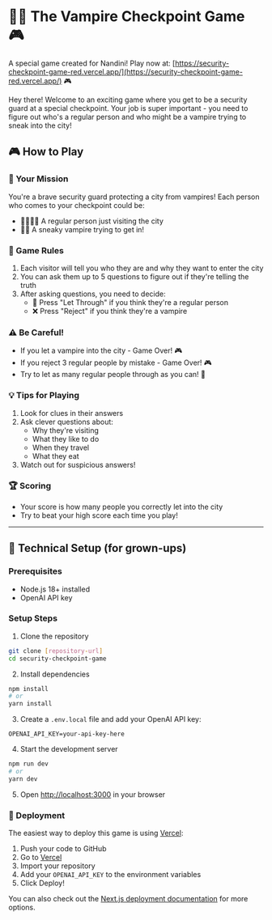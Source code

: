 # 🧛‍♂️ The Vampire Checkpoint Game 🎮

A special game created for Nandini! Play now at: [https://security-checkpoint-game-red.vercel.app/](https://security-checkpoint-game-red.vercel.app/) 🎮

Hey there! Welcome to an exciting game where you get to be a security guard at a special checkpoint. Your job is super important - you need to figure out who's a regular person and who might be a vampire trying to sneak into the city! 

## 🎮 How to Play

### 🎯 Your Mission
You're a brave security guard protecting a city from vampires! Each person who comes to your checkpoint could be:
- 👨‍👩‍👧‍👦 A regular person just visiting the city
- 🧛‍♂️ A sneaky vampire trying to get in!

### 🎲 Game Rules
1. Each visitor will tell you who they are and why they want to enter the city
2. You can ask them up to 5 questions to figure out if they're telling the truth
3. After asking questions, you need to decide:
   - 💚 Press "Let Through" if you think they're a regular person
   - ❌ Press "Reject" if you think they're a vampire

### ⚠️ Be Careful!
- If you let a vampire into the city - Game Over! 🎮
- If you reject 3 regular people by mistake - Game Over! 🎮
- Try to let as many regular people through as you can! 🌟

### 💡 Tips for Playing
1. Look for clues in their answers
2. Ask clever questions about:
   - Why they're visiting
   - What they like to do
   - When they travel
   - What they eat
3. Watch out for suspicious answers!

### 🏆 Scoring
- Your score is how many people you correctly let into the city
- Try to beat your high score each time you play!

---

## 🔧 Technical Setup (for grown-ups)

### Prerequisites
- Node.js 18+ installed
- OpenAI API key

### Setup Steps
1. Clone the repository
```bash
git clone [repository-url]
cd security-checkpoint-game
```

2. Install dependencies
```bash
npm install
# or
yarn install
```

3. Create a `.env.local` file and add your OpenAI API key:
```
OPENAI_API_KEY=your-api-key-here
```

4. Start the development server
```bash
npm run dev
# or
yarn dev
```

5. Open [http://localhost:3000](http://localhost:3000) in your browser

### 🚀 Deployment

The easiest way to deploy this game is using [Vercel](https://vercel.com):

1. Push your code to GitHub
2. Go to [Vercel](https://vercel.com/new)
3. Import your repository
4. Add your `OPENAI_API_KEY` to the environment variables
5. Click Deploy!

You can also check out the [Next.js deployment documentation](https://nextjs.org/docs/app/building-your-application/deploying) for more options.
